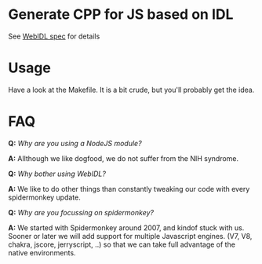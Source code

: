 # Generate CPP for JS based on IDL

See [WebIDL spec](http://heycam.github.io/webidl/) for details

# Usage

Have a look at the Makefile. It is a bit crude, but you'll probably get the idea.

# FAQ

**Q:** _Why are you using a NodeJS module?_

**A:** Allthough we like dogfood, we do not suffer from the NIH syndrome.

**Q:** _Why bother using WebIDL?_

**A:** We like to do other things than constantly tweaking our code with every spidermonkey update.

**Q:** _Why are you focussing on spidermonkey?_


**A:** We started with Spidermonkey around 2007, and kindof stuck with us.
       Sooner or later we will add support for multiple Javascript engines. (V7, V8, chakra, jscore, jerryscript, ..) so that we can take full advantage of the native environments.

